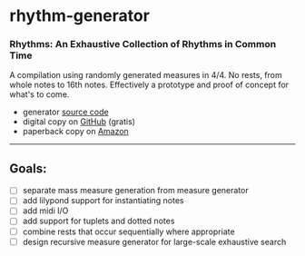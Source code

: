 # rhythm-generator

### Rhythms: An Exhaustive Collection of Rhythms in Common Time
A compilation using randomly generated measures in 4/4. No rests, from whole notes to 16th notes. Effectively a prototype and proof of concept for what's to come.
- generator [source code](/src/gen_v1.py)
- digital copy on [GitHub](/books/rhythms-an-exhaustive-collection-of-rhythms-in-common-time.pdf) (gratis)
- paperback copy on [Amazon](https://www.amazon.com/dp/B0CVLH36QZ)

---

## Goals:
- [ ] separate mass measure generation from measure generator
- [ ] add lilypond support for instantiating notes
- [ ] add midi I/O
- [ ] add support for tuplets and dotted notes
- [ ] combine rests that occur sequentially where appropriate
- [ ] design recursive measure generator for large-scale exhaustive search
